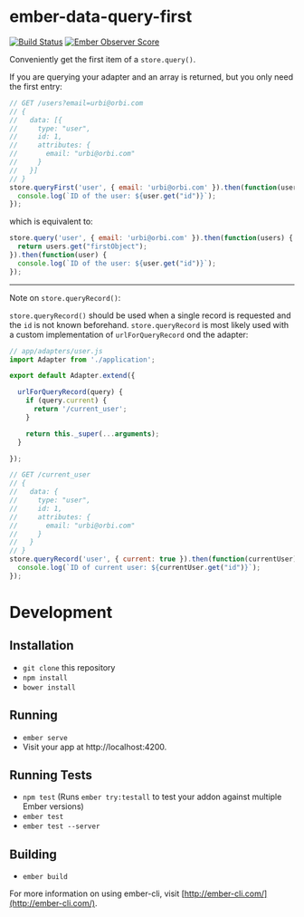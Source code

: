 # ember-data-query-first

[![Build Status](https://travis-ci.org/pangratz/ember-data-query-first.svg?branch=master)](https://travis-ci.org/pangratz/ember-data-query-first)
[![Ember Observer Score](https://emberobserver.com/badges/ember-data-query-first.svg)](https://emberobserver.com/addons/ember-data-query-first)

Conveniently get the first item of a `store.query()`.

If you are querying your adapter and an array is returned, but you only need
the first entry:

```js
// GET /users?email=urbi@orbi.com
// {
//   data: [{
//     type: "user",
//     id: 1,
//     attributes: {
//       email: "urbi@orbi.com"
//     }
//   }]
// }
store.queryFirst('user', { email: 'urbi@orbi.com' }).then(function(user) {
  console.log(`ID of the user: ${user.get("id")}`);
});
```

which is equivalent to:

```js
store.query('user', { email: 'urbi@orbi.com' }).then(function(users) {
  return users.get("firstObject");
}).then(function(user) {
  console.log(`ID of the user: ${user.get("id")}`);
});
```

---

Note on `store.queryRecord()`:

`store.queryRecord()` should be used when a single record is requested and the
`id` is not known beforehand. `store.queryRecord` is most likely used with a
custom implementation of `urlForQueryRecord` ond the adapter:

```js
// app/adapters/user.js
import Adapter from './application';

export default Adapter.extend({

  urlForQueryRecord(query) {
    if (query.current) {
      return '/current_user';
    }

    return this._super(...arguments);
  }

});

// GET /current_user
// {
//   data: {
//     type: "user",
//     id: 1,
//     attributes: {
//       email: "urbi@orbi.com"
//     }
//   }
// }
store.queryRecord('user', { current: true }).then(function(currentUser) {
  console.log(`ID of current user: ${currentUser.get("id")}`);
});
```

# Development

## Installation

* `git clone` this repository
* `npm install`
* `bower install`

## Running

* `ember serve`
* Visit your app at http://localhost:4200.

## Running Tests

* `npm test` (Runs `ember try:testall` to test your addon against multiple Ember versions)
* `ember test`
* `ember test --server`

## Building

* `ember build`

For more information on using ember-cli, visit [http://ember-cli.com/](http://ember-cli.com/).
